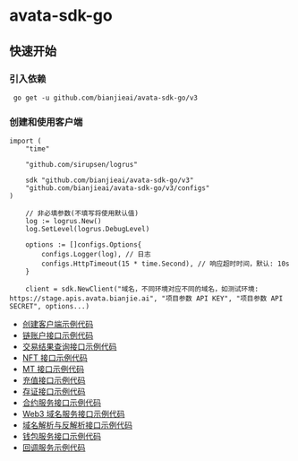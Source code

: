 # avata-sdk-go

## 快速开始

### 引入依赖

```
 go get -u github.com/bianjieai/avata-sdk-go/v3
```

### 创建和使用客户端

```
import (
	"time"
	
	"github.com/sirupsen/logrus"

	sdk "github.com/bianjieai/avata-sdk-go/v3"
	"github.com/bianjieai/avata-sdk-go/v3/configs"
)
```

```
    // 非必填参数(不填写将使用默认值)
    log := logrus.New()
    log.SetLevel(logrus.DebugLevel)
    
    options := []configs.Options{
		configs.Logger(log), // 日志
		configs.HttpTimeout(15 * time.Second), // 响应超时时间，默认: 10s
    }
    
    client = sdk.NewClient("域名，不同环境对应不同的域名，如测试环境: https://stage.apis.avata.bianjie.ai", "项目参数 API KEY", "项目参数 API SECRET", options...)
```

- [创建客户端示例代码](./tests/client_test.go)
- [链账户接口示例代码](./tests/account_test.go)
- [交易结果查询接口示例代码](./tests/tx_test.go)
- [NFT 接口示例代码](./tests/nft_test.go)
- [MT 接口示例代码](./tests/mt_test.go)
- [充值接口示例代码](./tests/order_test.go)
- [存证接口示例代码](./tests/record_test.go)
- [合约服务接口示例代码](./tests/contract_test.go)
- [Web3 域名服务接口示例代码](./tests/ns_test.go)
- [域名解析与反解析接口示例代码](./tests/resolves_test.go)
- [钱包服务接口示例代码](./tests/users_test.go)
- [回调服务示例代码](./tests/callback_test.go)